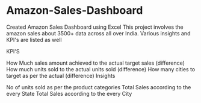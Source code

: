 # Amazon-Sales-Dashboard
Created Amazon Sales Dashboard using Excel
This project involves the amazon sales about 3500+ data across all over India. Various insights and KPI's are listed as well

KPI'S

How Much sales amount achieved to the actual target sales (difference)
How much units sold to the actual units sold (difference)
How many cities to target as per the actual (difference)
Insights

No of units sold as per the product categories
Total Sales according to the every State
Total Sales according to the every City
